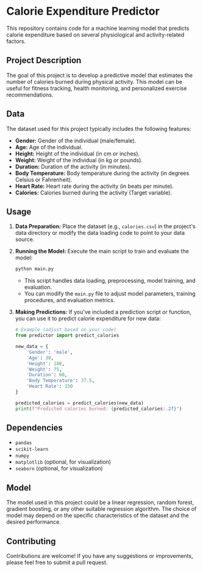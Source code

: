 # Calorie Expenditure Predictor

This repository contains code for a machine learning model that predicts calorie expenditure based on several physiological and activity-related factors.

## Project Description

The goal of this project is to develop a predictive model that estimates the number of calories burned during physical activity. This model can be useful for fitness tracking, health monitoring, and personalized exercise recommendations.

## Data

The dataset used for this project typically includes the following features:

* **Gender:** Gender of the individual (male/female).
* **Age:** Age of the individual.
* **Height:** Height of the individual (in cm or inches).
* **Weight:** Weight of the individual (in kg or pounds).
* **Duration:** Duration of the activity (in minutes).
* **Body Temperature:** Body temperature during the activity (in degrees Celsius or Fahrenheit).
* **Heart Rate:** Heart rate during the activity (in beats per minute).
* **Calories:** Calories burned during the activity (Target variable).


## Usage

1.  **Data Preparation:** Place the dataset (e.g., `calories.csv`) in the project's data directory or modify the data loading code to point to your data source.

2.  **Running the Model:** Execute the main script to train and evaluate the model:

    ```bash
    python main.py
    ```

    * This script handles data loading, preprocessing, model training, and evaluation.
    * You can modify the `main.py` file to adjust model parameters, training procedures, and evaluation metrics.

3.  **Making Predictions:** If you've included a prediction script or function, you can use it to predict calorie expenditure for new data:

    ```python
    # Example (adjust based on your code)
    from predictor import predict_calories

    new_data = {
        'Gender': 'male',
        'Age': 30,
        'Height': 180,
        'Weight': 75,
        'Duration': 60,
        'Body Temperature': 37.5,
        'Heart Rate': 150
    }

    predicted_calories = predict_calories(new_data)
    print(f"Predicted calories burned: {predicted_calories:.2f}")
    ```

## Dependencies

* `pandas`
* `scikit-learn`
* `numpy`
* `matplotlib` (optional, for visualization)
* `seaborn` (optional, for visualization)

## Model

The model used in this project could be a linear regression, random forest, gradient boosting, or any other suitable regression algorithm. The choice of model may depend on the specific characteristics of the dataset and the desired performance.


## Contributing

Contributions are welcome! If you have any suggestions or improvements, please feel free to submit a pull request.
